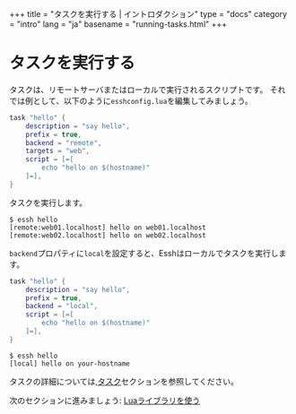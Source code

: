 +++
title = "タスクを実行する | イントロダクション"
type = "docs"
category = "intro"
lang = "ja"
basename = "running-tasks.html"
+++

# タスクを実行する

タスクは、リモートサーバまたはローカルで実行されるスクリプトです。
それでは例として、以下のように`esshconfig.lua`を編集してみましょう。

~~~lua
task "hello" {
    description = "say hello",
    prefix = true,
    backend = "remote",
    targets = "web",
    script = [=[
        echo "hello on $(hostname)"
    ]=],
}
~~~

タスクを実行します。

~~~
$ essh hello
[remote:web01.localhost] hello on web01.localhost
[remote:web02.localhost] hello on web02.localhost
~~~

`backend`プロパティに`local`を設定すると、Esshはローカルでタスクを実行します。

~~~lua
task "hello" {
    description = "say hello",
    prefix = true,
    backend = "local",
    script = [=[
        echo "hello on $(hostname)"
    ]=],
}
~~~

~~~
$ essh hello
[local] hello on your-hostname
~~~

タスクの詳細については,[タスク](/essh/docs/ja/tasks.html)セクションを参照してください。

次のセクションに進みましょう: [Luaライブラリを使う](using-lua-libraries.html)
